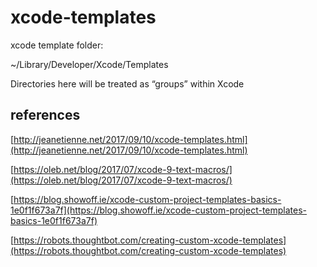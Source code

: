 xcode-templates
===

xcode template folder:

~/Library/Developer/Xcode/Templates

Directories here will be treated as “groups” within Xcode

## references

[http://jeanetienne.net/2017/09/10/xcode-templates.html](http://jeanetienne.net/2017/09/10/xcode-templates.html)

[https://oleb.net/blog/2017/07/xcode-9-text-macros/](https://oleb.net/blog/2017/07/xcode-9-text-macros/)

[https://blog.showoff.ie/xcode-custom-project-templates-basics-1e0f1f673a7f](https://blog.showoff.ie/xcode-custom-project-templates-basics-1e0f1f673a7f)

[https://robots.thoughtbot.com/creating-custom-xcode-templates](https://robots.thoughtbot.com/creating-custom-xcode-templates)

